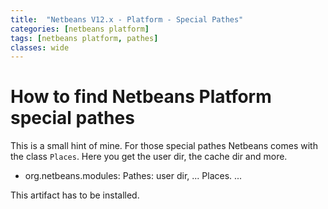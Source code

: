 ```yaml
---
title:  "Netbeans V12.x - Platform - Special Pathes"
categories: [netbeans platform]
tags: [netbeans platform, pathes]
classes: wide
---
```


# How to find Netbeans Platform special pathes

This is a small hint of mine. For those special pathes Netbeans comes with the class `Places`. Here you get the user dir, the cache dir and more.

* org.netbeans.modules: Pathes: user dir, ...
   Places. ...

This artifact has to be installed.

```xml

```

